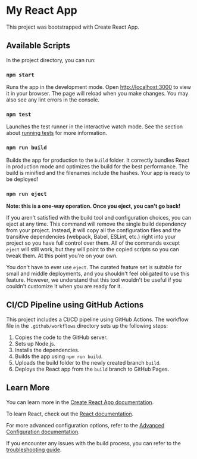 # My React App

This project was bootstrapped with Create React App.

## Available Scripts

In the project directory, you can run:

### `npm start`

Runs the app in the development mode.
Open [http://localhost:3000](http://localhost:3000) to view it in your browser.
The page will reload when you make changes.
You may also see any lint errors in the console.

### `npm test`

Launches the test runner in the interactive watch mode.
See the section about [running tests](https://facebook.github.io/create-react-app/docs/running-tests) for more information.

### `npm run build`

Builds the app for production to the `build` folder.
It correctly bundles React in production mode and optimizes the build for the best performance.
The build is minified and the filenames include the hashes.
Your app is ready to be deployed!

### `npm run eject`

**Note: this is a one-way operation. Once you eject, you can't go back!**

If you aren't satisfied with the build tool and configuration choices, you can eject at any time. This command will remove the single build dependency from your project.
Instead, it will copy all the configuration files and the transitive dependencies (webpack, Babel, ESLint, etc.) right into your project so you have full control over them. All of the commands except `eject` will still work, but they will point to the copied scripts so you can tweak them. At this point you're on your own.

You don't have to ever use `eject`. The curated feature set is suitable for small and middle deployments, and you shouldn't feel obligated to use this feature. However, we understand that this tool wouldn't be useful if you couldn't customize it when you are ready for it.

## CI/CD Pipeline using GitHub Actions

This project includes a CI/CD pipeline using GitHub Actions. The workflow file in the `.github/workflows` directory sets up the following steps:

1. Copies the code to the GitHub server.
2. Sets up Node.js.
3. Installs the dependencies.
4. Builds the app using `npm run build`.
5. Uploads the build folder to the newly created branch `build`.
6. Deploys the React app from the `build` branch to GitHub Pages.

## Learn More

You can learn more in the [Create React App documentation](https://create-react-app.dev/docs/getting-started).

To learn React, check out the [React documentation](https://reactjs.org/docs/getting-started.html).

For more advanced configuration options, refer to the [Advanced Configuration documentation](https://create-react-app.dev/docs/advanced-configuration).

If you encounter any issues with the build process, you can refer to the [troubleshooting guide](https://create-react-app.dev/docs/troubleshooting#npm-run-build-fails-to-minify).
